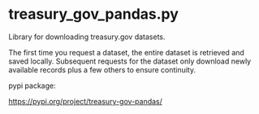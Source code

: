 # treasury_gov_pandas.py

Library for downloading treasury.gov datasets.

The first time you request a dataset, the entire dataset is retrieved and saved locally. Subsequent requests for the dataset only download newly available records plus a few others to ensure continuity.

pypi package:

https://pypi.org/project/treasury-gov-pandas/
